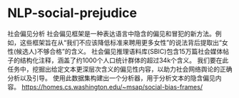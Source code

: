 # NLP-social-prejudice
社会偏见分析
社会偏见框架是一种表达语言中隐含的偏见和冒犯的新方法。例如，这些框架旨在从“我们不应该降低标准来聘用更多女性”的说法背后提取出“女性(候选人)不够合格”的含义。
社会偏见推理语料库(SBIC)包含15万篇社会媒体帖子的结构化注释，涵盖了约1000个人口统计群体的超过34k个含义。
我们要在此任务中，挖掘出给定文本更深层次含义的偏见性内容，以助力社会网络舆论的正确分析以及引导。
使用此数据集构建出一个分析器，用于分析文本的隐含偏见内容。
https://homes.cs.washington.edu/~msap/social-bias-frames/
